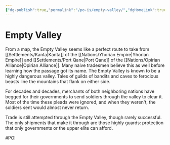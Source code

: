 ```yaml
---
{"dg-publish":true,"permalink":"/po-is/empty-valley/","dgHomeLink":true,"dgPassFrontmatter":false}
---
```



# Empty Valley
From a map, the Empty Valley seems like a perfect route to take from [[Settlements/Kanta|Kanta]] of the [[Nations/Yhorian Empire|Yhorian Empire]] and [[Settlements/Port Qane|Port Qane]] of the [[Nations/Opirian Alliance|Opirian Alliance]]. Many naive tradesmen believe this as well before learning how the passage got its name. The Empty Valley is known to be a highly dangerous valley. Tales of guilds of bandits and caves to ferocious beasts line the mountains that flank on either side. 

For decades and decades, merchants of both neighboring nations have begged for their governments to send soldiers through the valley to clear it. Most of the time these pleads were ignored, and when they weren't, the soldiers sent would almost never return. 

Trade is still attempted through the Empty Valley, though rarely successful. The only shipments that make it through are those highly guards: protection that only governments or the upper elite can afford. 

#POI